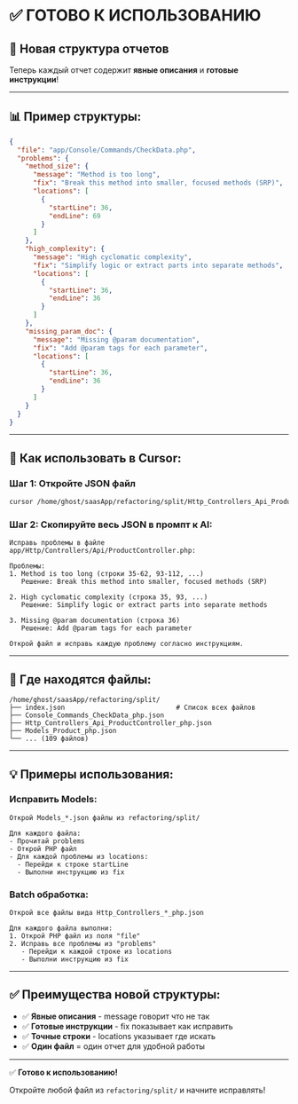 # ✅ ГОТОВО К ИСПОЛЬЗОВАНИЮ

## 🎯 Новая структура отчетов

Теперь каждый отчет содержит **явные описания** и **готовые инструкции**!

---

## 📊 Пример структуры:

```json
{
  "file": "app/Console/Commands/CheckData.php",
  "problems": {
    "method_size": {
      "message": "Method is too long",
      "fix": "Break this method into smaller, focused methods (SRP)",
      "locations": [
        {
          "startLine": 36,
          "endLine": 69
        }
      ]
    },
    "high_complexity": {
      "message": "High cyclomatic complexity",
      "fix": "Simplify logic or extract parts into separate methods",
      "locations": [
        {
          "startLine": 36,
          "endLine": 36
        }
      ]
    },
    "missing_param_doc": {
      "message": "Missing @param documentation",
      "fix": "Add @param tags for each parameter",
      "locations": [
        {
          "startLine": 36,
          "endLine": 36
        }
      ]
    }
  }
}
```

---

## 🚀 Как использовать в Cursor:

### Шаг 1: Откройте JSON файл

```bash
cursor /home/ghost/saasApp/refactoring/split/Http_Controllers_Api_ProductController_php.json
```

### Шаг 2: Скопируйте весь JSON в промпт к AI:

```
Исправь проблемы в файле app/Http/Controllers/Api/ProductController.php:

Проблемы:
1. Method is too long (строки 35-62, 93-112, ...)
   Решение: Break this method into smaller, focused methods (SRP)

2. High cyclomatic complexity (строка 35, 93, ...)
   Решение: Simplify logic or extract parts into separate methods

3. Missing @param documentation (строка 36)
   Решение: Add @param tags for each parameter

Открой файл и исправь каждую проблему согласно инструкциям.
```

---

## 📁 Где находятся файлы:

```
/home/ghost/saasApp/refactoring/split/
├── index.json                            # Список всех файлов
├── Console_Commands_CheckData_php.json
├── Http_Controllers_Api_ProductController_php.json
├── Models_Product_php.json
└── ... (109 файлов)
```

---

## 💡 Примеры использования:

### Исправить Models:

```
Открой Models_*.json файлы из refactoring/split/

Для каждого файла:
- Прочитай problems
- Открой PHP файл
- Для каждой проблемы из locations:
  - Перейди к строке startLine
  - Выполни инструкцию из fix
```

### Batch обработка:

```
Открой все файлы вида Http_Controllers_*_php.json

Для каждого файла выполни:
1. Открой PHP файл из поля "file"
2. Исправь все проблемы из "problems"
   - Перейди к каждой строке из locations
   - Выполни инструкцию из fix
```

---

## ✅ Преимущества новой структуры:

- ✅ **Явные описания** - message говорит что не так
- ✅ **Готовые инструкции** - fix показывает как исправить  
- ✅ **Точные строки** - locations указывает где искать
- ✅ **Один файл** = один отчет для удобной работы

---

✅ **Готово к использованию!**

Откройте любой файл из `refactoring/split/` и начните исправлять!

